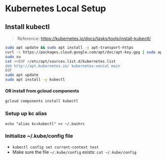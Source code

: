 # Kubernetes Local Setup

## Install kubectl

> Reference: https://kubernetes.io/docs/tasks/tools/install-kubectl/

```bash
sudo apt update && sudo apt install -y apt-transport-https
curl -s https://packages.cloud.google.com/apt/doc/apt-key.gpg | sudo apt-key add -
sudo su
cat <<EOF >/etc/apt/sources.list.d/kubernetes.list
deb http://apt.kubernetes.io/ kubernetes-xenial main
EOF
sudo apt update
sudo apt install -y kubectl
```

#### OR install from gcloud components

```gcloud components install kubectl```

### Setup up kc alias

`echo "alias kc=kubectl" >> ~/.bashrc`

### Initialize ~/.kube/config file

* `kubectl config set current-context test`
* Make sure the file `~/.kube/config` exists: `cat ~/.kube/config`
